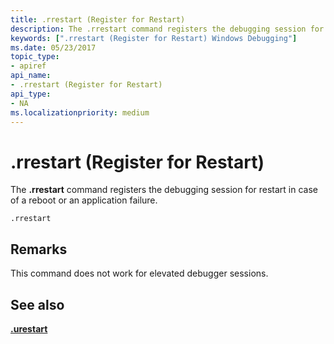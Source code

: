```yaml
---
title: .rrestart (Register for Restart)
description: The .rrestart command registers the debugging session for restart in case of a reboot or an application failure.
keywords: [".rrestart (Register for Restart) Windows Debugging"]
ms.date: 05/23/2017
topic_type:
- apiref
api_name:
- .rrestart (Register for Restart)
api_type:
- NA
ms.localizationpriority: medium
---
```


# .rrestart (Register for Restart)


The **.rrestart** command registers the debugging session for restart in case of a reboot or an application failure.

```dbgcmd
.rrestart
```

Remarks
-------

This command does not work for elevated debugger sessions.

## <span id="see_also"></span>See also


[**.urestart**](-urestart--unregister-for-restart-.md)

 

 






